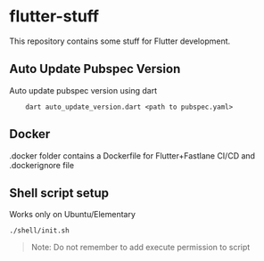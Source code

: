 # flutter-stuff

This repository contains some stuff for Flutter development.

## Auto Update Pubspec Version

Auto update pubspec version using dart

```console
    dart auto_update_version.dart <path to pubspec.yaml>
```

## Docker

.docker folder contains a Dockerfile for Flutter+Fastlane CI/CD and .dockerignore file

## Shell script setup

Works only on Ubuntu/Elementary

```console
./shell/init.sh
```

> Note: Do not remember to add execute permission to script